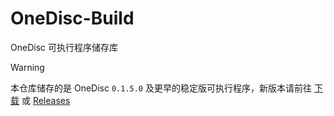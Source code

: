 # OneDisc-Build
OneDisc 可执行程序储存库

> [!WARNING]
> 本仓库储存的是 OneDisc `0.1.5.0` 及更早的稳定版可执行程序，新版本请前往 [下载](https://onedisc.itcdt.top/download.html) 或 [Releases](https://github.com/ITCraftDevelopmentTeam/OneDisc/releases)
